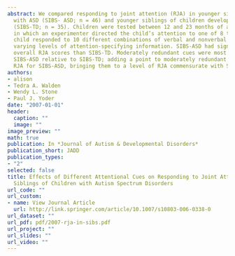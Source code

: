 ```yaml
---
abstract: We compared responding to joint attention (RJA) in younger siblings of children
  with ASD (SIBS- ASD; n = 46) and younger siblings of children developing typically
  (SIBS-TD; n = 35). Children were tested between 12 and 23 months of age in a situation
  in which an experimenter directed the child’s attention to one of 8 targets. Each
  child responded to 10 different combinations of verbal and nonverbal cues containing
  varying levels of attention-specifying information. SIBS-ASD had significantly lower
  overall RJA scores than SIBS-TD. Moderately redundant cues were most difficult for
  SIBS-ASD relative to SIBS-TD; adding a point to moderately redundant cues improved
  RJA for SIBS-ASD, bringing them to a level of RJA commensurate with SIBS-TD.
authors:
- alison
- Tedra A. Walden
- Wendy L. Stone
- Paul J. Yoder
date: "2007-01-01"
header:
  caption: ""
  image: ""
image_preview: ""
math: true
publication: In *Journal of Autism & Developmental Disorders*
publication_short: JADD
publication_types:
- "2"
selected: false
title: Effects of Different Attentional Cues on Responding to Joint Attention in Younger
  Siblings of Children with Autism Spectrum Disorders
url_code: ""
url_custom:
- name: View Journal Article
  url: http://link.springer.com/article/10.1007/s10803-006-0338-0
url_dataset: ""
url_pdf: pdf/2007-rja-in-sibs.pdf
url_project: ""
url_slides: ""
url_video: ""
---
```

